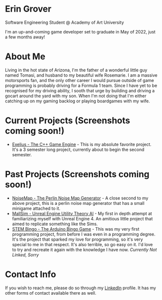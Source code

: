 # Erin Grover
Software Engineering Student @ Academy of Art University

I'm an up-and-coming game developer set to graduate in May of 2022, just a few months away!

# About Me

Living in the hot state of Arizona, I'm the father of a wonderful little guy named Tomasi, and husband to my beautiful wife Rosemarie. I am a massive motorsports fan, and the only other career I would pursue outside of game programming is probably driving for a Formula 1 team. Since I have yet to be recognised for my driving ability, I sooth that urge by building and driving a gocart around the yard with my son. When I'm not doing that I'm either catching up on my gaming backlog or playing boardgames with my wife.

# Current Projects (Screenshots coming soon!)
- [Exelius - The C++ Game Engine](https://github.com/GroverErin/ExeliusEngine) - This is my absolute favorite project. It's a 3 semester long project, currently about to begin the second semester.

# Past Projects (Screenshots coming soon!)
- [NoiseMap - The Perlin Noise Map Generator](https://github.com/GroverErin/ProceduralMapGenGame) - A close second to my above project, this is a perlin noise map generator that has a small minigame attached to it.
- [MallSim - Unreal Engine Utility Theory AI](https://github.com/GroverErin/UnrealMallSimulation) - My first in depth attempt at familiarizing myself with Unreal Engine 4. An amitious little project that aimed to replicate something like the Sims.
- [STEM Bingo - The Arduino Bingo Game](https://github.com/GroverErin) - This was my very first programming project, from before I was even in a programming degree. It's the project that sparked my love for programming, so it's very special to me in that respect. It's also terrible, so go easy on it. I'd love to try and recreate it again with the knowledge I have now. *Currently Not Linked, Sorry*

# Contact Info
If you wish to reach me, please do so through my [LinkedIn](https://www.linkedin.com/in/erin-grover/) profile. It has my other forms of contact available there as well.
